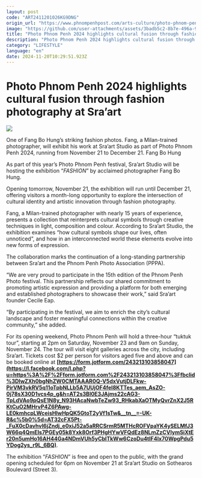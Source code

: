 ```yaml
---
layout: post
code: "ART2411201026KG9DNG"
origin_url: "https://www.phnompenhpost.com/arts-culture/photo-phnom-penh-2024-highlights-cultural-fusion-through-fashion-photography-at-sra-art"
image: "https://github.com/user-attachments/assets/3badb5c2-8b7e-496a-92dc-6a3544c8052b"
title: "Photo Phnom Penh 2024 highlights cultural fusion through fashion photography at Sra’art"
description: "​​Photo Phnom Penh 2024 highlights cultural fusion through fashion photography at Sra’art​"
category: "LIFESTYLE"
language: "en"
date: 2024-11-20T10:29:51.923Z
---
```


# Photo Phnom Penh 2024 highlights cultural fusion through fashion photography at Sra’art

![](https://github.com/user-attachments/assets/eb57d923-30d8-44ce-ad76-ee56401c05a8)

One of Fang Bo Hung’s striking fashion photos. Fang, a Milan-trained photographer, will exhibit his work at Sra’art Studio as part of Photo Phnom Penh 2024, running from November 21 to December 21. Fang Bo Hung

As part of this year’s Photo Phnom Penh festival, Sra’art Studio will be hosting the exhibition “_FASHION_” by acclaimed photographer Fang Bo Hung.

Opening tomorrow, November 21, the exhibition will run until December 21, offering visitors a month-long opportunity to explore the intersection of cultural identity and artistic innovation through fashion photography.

Fang, a Milan-trained photographer with nearly 15 years of experience, presents a collection that reinterprets cultural symbols through creative techniques in light, composition and colour. According to Sra’art Studio, the exhibition examines “how cultural symbols shape our lives, often unnoticed”, and how in an interconnected world these elements evolve into new forms of expression.

The collaboration marks the continuation of a long-standing partnership between Sra’art and the Phnom Penh Photo Association (PPPA).

“We are very proud to participate in the 15th edition of the Phnom Penh Photo festival. This partnership reflects our shared commitment to promoting artistic expression and providing a platform for both emerging and established photographers to showcase their work,” said Sra’art founder Cecile Eap.

“By participating in the festival, we aim to enrich the city’s cultural landscape and foster meaningful connections within the creative community,” she added.

For its opening weekend, Photo Phnom Penh will hold a three-hour “tuktuk tour”, starting at 2pm on Saturday, November 23 and 9am on Sunday, November 24. The tour will visit eight galleries across the city, including Sra’art. Tickets cost $2 per person for visitors aged five and above and can be booked online at **[https://form.jotform.com/243213103858047](https://l.facebook.com/l.php?u=https%3A%2F%2Fform.jotform.com%2F243213103858047%3Ffbclid%3DIwZXh0bgNhZW0CMTAAAR0Q-V5dxVutjDLFkw-PirVM3vkRV5q11oTpbNLLb5A7UUjOF4feI8KTTes_aem_AsZO-0j78sX30D1vcs4p_g&h=AT2s3Bl0E3JAjms22cAG3-TpLdVAo9pQsE1N8y_N93HAcaNwbTeZw93_RHkabXaOTMyQvrZnX2J5RKtCuO2MHrvP4Z6PAwg-LE0kmhcpLWceisHlwHpQK5GtoT2yVf1sTw&__tn__=-UK-R&c%5b0%5d=AT32cFX5Pt-_FuX0cDavhvI6jZndj_e0xiJ52a5aRRCSrmR5MTHcROFVpaYK4ySELMfJ3W66q4QmEIs7PGEy05k8Yxk8Orf3PHgHYwVFQdEz8NLmZzCVIymSiXtEr20n5umHo16AH44Ga4NDmVUh5yCblTkWw6CzoDu4tIF4lx70WpgPdu5YDog2ys_r9L_6BQ)**.

The exhibition “_FASHION_” is free and open to the public, with the grand opening scheduled for 6pm on November 21 at Sra’art Studio on Sothearos Boulevard (Street 3).